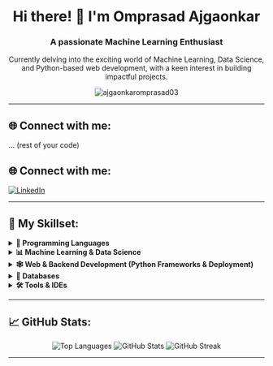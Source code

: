 <h1 align="center">Hi there! 👋 I'm Omprasad Ajgaonkar</h1>
<h3 align="center">A passionate Machine Learning Enthusiast</h3>

<p align="center">
  Currently delving into the exciting world of Machine Learning, Data Science, and Python-based web development, with a keen interest in building impactful projects.
</p>

<p align="center">
  <img src="https://komarev.com/ghpvc/?username=ajgaonkaromprasad03&label=Profile%20views&color=0e75b6&style=flat" alt="ajgaonkaromprasad03" />
</p>

---

## 🌐 Connect with me:
... (rest of your code)

## 🌐 Connect with me:

<p align="left">
  <a href="https://linkedin.com/in/omprasad-ajgaonkar" target="_blank">
    <img src="https://img.shields.io/badge/LinkedIn-0A66C2?style=for-the-badge&logo=linkedin&logoColor=white" alt="LinkedIn" />
  </a>
  </p>

---

## 🚀 My Skillset:

<details>
  <summary><b>🧠 Programming Languages</b></summary>
  <p align="center">
    <a href="https://www.python.org/" target="_blank" rel="noreferrer"> <img src="https://cdn.jsdelivr.net/gh/devicons/devicon/icons/python/python-original.svg" alt="Python" width="40" height="40"/> </a>
    <a href="https://www.w3.org/html/" target="_blank" rel="noreferrer"> <img src="https://cdn.jsdelivr.net/gh/devicons/devicon/icons/html5/html5-original-wordmark.svg" alt="HTML5" width="40" height="40"/> </a>
    <a href="https://www.w3schools.com/css/" target="_blank" rel="noreferrer"> <img src="https://cdn.jsdelivr.net/gh/devicons/devicon/icons/css3/css3-original-wordmark.svg" alt="CSS3" width="40" height="40"/> </a>
    <a href="https://developer.mozilla.org/en-US/docs/Web/JavaScript" target="_blank" rel="noreferrer"> <img src="https://cdn.jsdelivr.net/gh/devicons/devicon/icons/javascript/javascript-original.svg" alt="JavaScript" width="40" height="40"/> </a>
  </p>
</details>

<details>
  <summary><b>📊 Machine Learning & Data Science</b></summary>
  <p align="center">
    <a href="https://numpy.org/" target="_blank" rel="noreferrer"> <img src="https://cdn.jsdelivr.net/gh/devicons/devicon/icons/numpy/numpy-original.svg" alt="NumPy" width="40" height="40"/> </a>
    <a href="https://pandas.pydata.org/" target="_blank" rel="noreferrer"> <img src="https://cdn.jsdelivr.net/gh/devicons/devicon/icons/pandas/pandas-original.svg" alt="Pandas" width="40" height="40"/> </a>
    <a href="https://matplotlib.org/" target="_blank" rel="noreferrer"> <img src="https://cdn.jsdelivr.net/gh/devicons/devicon/icons/matplotlib/matplotlib-original.svg" alt="Matplotlib" width="40" height="40"/> </a>
    <a href="https://seaborn.pydata.org/" target="_blank" rel="noreferrer"> <img src="https://cdn.jsdelivr.net/gh/devicons/devicon/icons/seaborn/seaborn-original.svg" alt="Seaborn" width="40" height="40"/> </a>
    <a href="https://scikit-learn.org/" target="_blank" rel="noreferrer"> <img src="https://cdn.jsdelivr.net/gh/devicons/devicon/icons/scikitlearn/scikitlearn-original.svg" alt="Scikit-learn" width="40" height="40"/> </a>
    <a href="https://www.tensorflow.org/" target="_blank" rel="noreferrer"> <img src="https://cdn.jsdelivr.net/gh/devicons/devicon/icons/tensorflow/tensorflow-original.svg" alt="TensorFlow" width="40" height="40"/> </a>
    <a href="https://pytorch.org/" target="_blank" rel="noreferrer"> <img src="https://cdn.jsdelivr.net/gh/devicons/devicon/icons/pytorch/pytorch-original.svg" alt="PyTorch" width="40" height="40"/> </a>
    <a href="https://opencv.org/" target="_blank" rel="noreferrer"> <img src="https://cdn.jsdelivr.net/gh/devicons/devicon/icons/opencv/opencv-original.svg" alt="OpenCV" width="40" height="40"/> </a>
  </p>
</details>

<details>
  <summary><b>🕸️ Web & Backend Development (Python Frameworks & Deployment)</b></summary>
  <p align="center">
    <a href="https://www.djangoproject.com/" target="_blank" rel="noreferrer"> <img src="https://cdn.jsdelivr.net/gh/devicons/devicon/icons/django/django-plain.svg" alt="Django" width="40" height="40"/> </a>
    <a href="https://flask.palletsprojects.com/" target="_blank" rel="noreferrer"> <img src="https://cdn.jsdelivr.net/gh/devicons/devicon/icons/flask/flask-original.svg" alt="Flask" width="40" height="40"/> </a>
    <a href="https://streamlit.io/" target="_blank" rel="noreferrer"> <img src="https://cdn.jsdelivr.net/gh/devicons/devicon/icons/streamlit/streamlit-original.svg" alt="Streamlit" width="40" height="40"/> </a>
    <a href="https://render.com/" target="_blank" rel="noreferrer"> <img src="https://cdn.jsdelivr.net/gh/devicons/devicon/icons/render/render-original.svg" alt="Render" width="40" height="40"/> </a>
    <a href="https://heroku.com" target="_blank" rel="noreferrer"> <img src="https://cdn.jsdelivr.net/gh/devicons/devicon/icons/heroku/heroku-original.svg" alt="Heroku" width="40" height="40"/> </a>
  </p>
</details>

<details>
  <summary><b>💾 Databases</b></summary>
  <p align="center">
    <a href="https://www.mysql.com/" target="_blank" rel="noreferrer"> <img src="https://cdn.jsdelivr.net/gh/devicons/devicon/icons/mysql/mysql-original-wordmark.svg" alt="MySQL" width="40" height="40"/> </a>
    <a href="https://www.postgresql.org" target="_blank" rel="noreferrer"> <img src="https://cdn.jsdelivr.net/gh/devicons/devicon/icons/postgresql/postgresql-original.svg" alt="PostgreSQL" width="40" height="40"/> </a>
  </p>
</details>

<details>
  <summary><b>🛠️ Tools & IDEs</b></summary>
  <p align="center">
    <a href="https://git-scm.com/" target="_blank" rel="noreferrer"> <img src="https://cdn.jsdelivr.net/gh/devicons/devicon/icons/git/git-original.svg" alt="Git" width="40" height="40"/> </a>
    <a href="https://code.visualstudio.com/" target="_blank" rel="noreferrer"> <img src="https://cdn.jsdelivr.net/gh/devicons/devicon/icons/vscode/vscode-original.svg" alt="VS Code" width="40" height="40"/> </a>
    <a href="https://www.jetbrains.com/pycharm/" target="_blank" rel="noreferrer"> <img src="https://cdn.jsdelivr.net/gh/devicons/devicon/icons/pycharm/pycharm-original.svg" alt="PyCharm" width="40" height="40"/> </a>
  </p>
</details>

---

## 📈 GitHub Stats:

<p align="center">
  <img src="https://github-readme-stats.vercel.app/api/top-langs/?username=ajgaonkaromprasad03&layout=compact&theme=default&hide_border=true" alt="Top Languages" />
  <img src="https://github-readme-stats.vercel.app/api?username=ajgaonkaromprasad03&show_icons=true&locale=en&theme=default&hide_border=true" alt="GitHub Stats" />
  <img src="https://github-readme-streak-stats.herokuapp.com/?user=ajgaonkaromprasad03&theme=default&hide_border=true" alt="GitHub Streak" />
</p>

---
